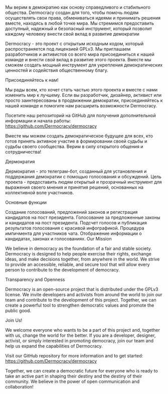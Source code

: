 

Мы верим в демократию как основу справедливого и стабильного общества. Dermocracy создан для того, чтобы помочь людям осуществлять свои права, обмениваться идеями и принимать решения вместе, находясь в любой точке мира. Мы стремимся предоставить доступный, надежный и безопасный инструмент, который позволит каждому человеку внести свой вклад в развитие демократии

Dermocracy - это проект с открытым исходным кодом, который распространяется под лицензией GPLv3. Мы приглашаем разработчиков и активистов со всего мира присоединиться к нашей команде и внести свой вклад в развитие этого проекта. Вместе мы сможем создать мощный инструмент для укрепления демократических ценностей и содействия общественному благу.

Присоединяйтесь к нам!

Мы рады всем, кто хочет стать частью этого проекта и вместе с нами изменить мир к лучшему. Если вы разработчик, дизайнер, активист или просто заинтересованы в продвижении демократии, присоединяйтесь к нашей команде и помогите нам расширить возможности Dermocracy.

Посетите наш репозиторий на GitHub для получения дополнительной информации и начала работы: https://github.com/Dermocracy/dermocracy

Вместе мы можем создать демократическое будущее для всех, кто готов принять активное участие в формировании своей судьбы и судьбы своего сообщества. Верим в силу открытого общения и сотрудничества!

Дермократия

Дермократия - это телеграм-бот, созданный для установления и поддержания демократии с помощью голосования и обсуждений. Цель проекта - предоставить людям открытый и прозрачный инструмент для выражения своего мнения и принятия решений, основанных на коллективной воле участников.

Основные функции

Создание голосований, предложений законов и регистрация кандидатов на пост президента.
Голосование за предложенные законы и кандидатов на пост президента.
Подсчет голосов и публикация результатов голосования с красивой инфографикой.
Процедура импичмента для участников чата.
Отображение информации о кандидатах, законах и голосованиях.
Our Mission

We believe in democracy as the foundation of a fair and stable society. Dermocracy is designed to help people exercise their rights, exchange ideas, and make decisions together, from anywhere in the world. We strive to provide an accessible, reliable, and secure tool that will allow every person to contribute to the development of democracy.

Transparency and Openness

Dermocracy is an open-source project that is distributed under the GPLv3 license. We invite developers and activists from around the world to join our team and contribute to the development of this project. Together, we can create a powerful tool to strengthen democratic values and promote the public good.

Join Us!

We welcome everyone who wants to be a part of this project and, together with us, change the world for the better. If you are a developer, designer, activist, or simply interested in promoting democracy, join our team and help us expand the capabilities of Dermocracy.

Visit our GitHub repository for more information and to get started: https://github.com/Dermocracy/dermocracy

Together, we can create a democratic future for everyone who is ready to take an active part in shaping their destiny and the destiny of their community. We believe in the power of open communication and collaboration!
